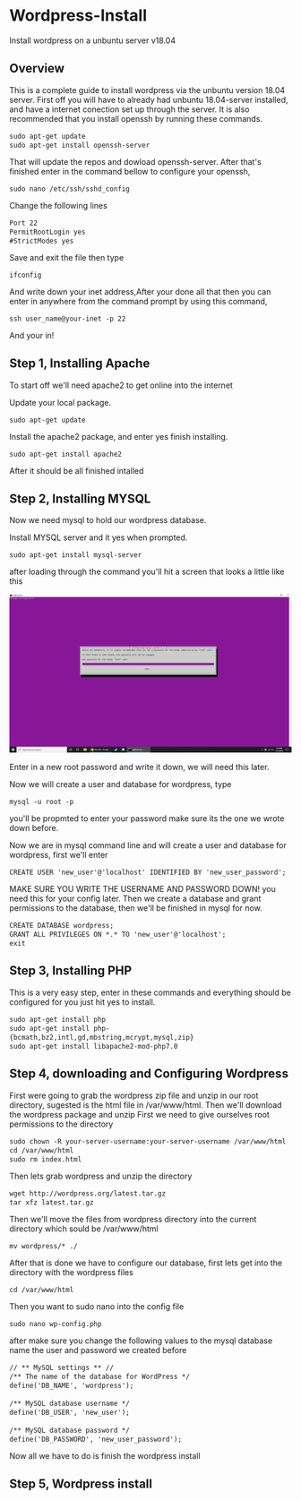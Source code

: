 # Wordpress-Install
Install wordpress on a unbuntu server v18.04

## Overview ##
This is a complete guide to install wordpress via the unbuntu version 18.04 server. First off you will have to already had unbuntu 18.04-server installed, and have a internet conection set up through the server. It is also recommended that you install openssh by running these commands.

    sudo apt-get update
    sudo apt-get install openssh-server
   
That will update the repos and dowload openssh-server. After that's finished enter in the command bellow to configure your openssh,

    sudo nano /etc/ssh/sshd_config

Change the following lines

    Port 22
    PermitRootLogin yes
    #StrictModes yes
    
Save and exit the file then type 

    ifconfig
    
And write down your inet address,After your done all that then you can enter in anywhere from the command prompt by using this command,

    ssh user_name@your-inet -p 22

And your in!
    
## Step 1, Installing Apache ##
To start off we'll need apache2 to get online into the internet 

Update your local package.

    sudo apt-get update
    
Install the apache2 package, and enter yes finish installing.

    sudo apt-get install apache2 
    
After it should be all finished intalled 

## Step 2, Installing MYSQL ##
Now we need mysql to hold our wordpress database.

Install MYSQL server and it yes when prompted.

    sudo apt-get install mysql-server
    
after loading through the command you'll hit a screen that looks a little like this 

![Example One](/images/img1.png)

Enter in a new root password and write it down, we will need this later.

Now we will create a user and database for wordpress, type 

    mysql -u root -p
    
you'll be propmted to enter your password make sure its the one we wrote down before.

Now we are in mysql command line and will create a user and database for wordpress, first we'll enter

    CREATE USER 'new_user'@'localhost' IDENTIFIED BY 'new_user_password';
    
MAKE SURE YOU WRITE THE USERNAME AND PASSWORD DOWN! you need this for your config later.
Then we create a database and grant permissions to the database, then we'll be finished in mysql for now.

    CREATE DATABASE wordpress;
    GRANT ALL PRIVILEGES ON *.* TO 'new_user'@'localhost';
    exit

## Step 3, Installing PHP ##

This is a very easy step, enter in these commands and everything should be configured for you just hit yes to install.
   
    sudo apt-get install php
    sudo apt-get install php-{bcmath,bz2,intl,gd,mbstring,mcrypt,mysql,zip} 
    sudo apt-get install libapache2-mod-php7.0
    
## Step 4, downloading and Configuring Wordpress ##

First were going to grab the wordpress zip file and unzip in our root directory, sugested is the html file in /var/www/html. Then we'll download the wordpress package and unzip 
First we need to give ourselves root permissions to the directory 

    sudo chown -R your-server-username:your-server-username /var/www/html
    cd /var/www/html
    sudo rm index.html
    
Then lets grab wordpress and unzip the directory 

    wget http://wordpress.org/latest.tar.gz
    tar xfz latest.tar.gz

Then we'll move the files from wordpress directory into the current directory which sould be /var/www/html

    mv wordpress/* ./
    
After that is done we have to configure our database, first lets get into the directory with the wordpress files

    cd /var/www/html
    
Then you want to sudo nano into the config file

    sudo nano wp-config.php
    
after make sure you change the following values to the mysql database name the user and password we created before 

    // ** MySQL settings ** //
    /** The name of the database for WordPress */
    define('DB_NAME', 'wordpress');

    /** MySQL database username */
    define('DB_USER', 'new_user');

    /** MySQL database password */
    define('DB_PASSWORD', 'new_user_password');
    
Now all we have to do is finish the wordpress install 


## Step 5, Wordpress install ##
   
   
